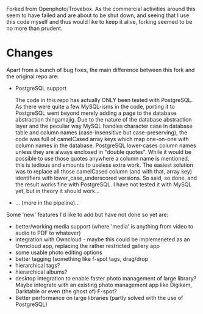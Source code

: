 Forked from Openphoto/Trovebox. As the commercial activities around this seem to have failed and are about to be shut down, and seeing that I use this code myself and thus would like to keep it alive, forking seemed to be no more than prudent.

Changes
=======

Apart from a bunch of bug fixes, the main difference between this fork and the original repo are:

 * PostgreSQL support

   The code in this repo has actually ONLY been tested with PostgreSQL. As there were quite a few MySQL-isms in the code, porting it to PostgreSQL went beyond merely adding a page to the database abstraction thingamajig. Due to the nature of the database abstraction layer and the peculiar way MySQL handles character case in database table and column names (case-insensitive but case-preserving), the code was full of camelCased array keys which map one-on-one with column names in the database. PostgreSQL lower-cases column names unless they are always enclosed in "double quotes". While it would be possible to use those quotes anywhere a column name is mentioned, this is tedious and emounts to useless extra work. The easiest solution was to replace all those camelCased column (and with that, array key) identifiers with lower_case_underscored versions. So said, so done, and the result works fine with PostgreSQL. I have not tested it with MySQL yet, but in theory it should work... 
 * ... (more in the pipeline)...

Some 'new' features I'd like to add but have not done so yet are:

 * better/working media support (where 'media' is anything from video to audio to PDF to whatever)
 * integration with Owncloud - maybe this could be implemeneted as an Owncloud app, replacing the rather restricted gallery app
 * some usable photo editing options
 * better tagging (something like f-spot tags, drag/drop
 * hierarchical tags?
 * hierarchical albums?
 * desktop integration to enable faster photo management of large library? Maybe integrate with an existing photo management app like Digikam, Darktable or even (the ghost of) F-spot?
 * Better performance on large libraries (partly solved with the use of PostgreSQL)


